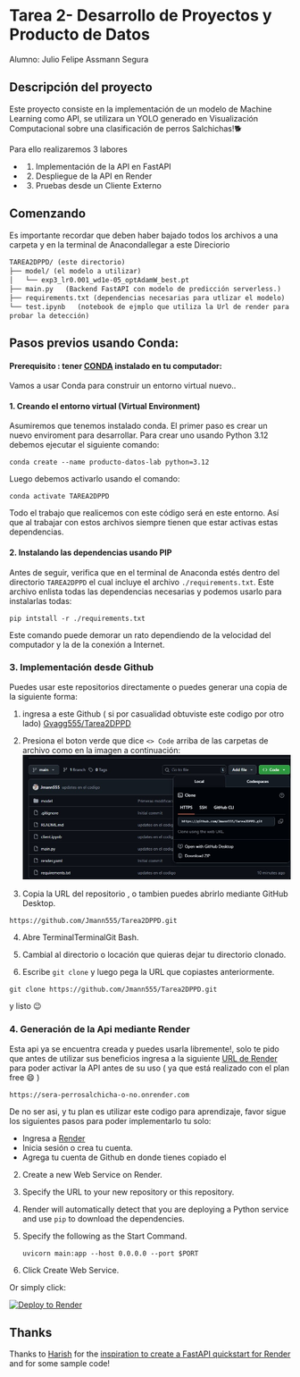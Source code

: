 # Tarea 2- Desarrollo de Proyectos y Producto de Datos

Alumno: Julio Felipe Assmann Segura

## Descripción del proyecto

Este proyecto consiste en la implementación de un modelo de Machine Learning como API, se utilizara un YOLO generado en Visualización Computacional sobre una clasificación de perros Salchichas!🐕

Para ello realizaremos 3 labores 
- 1. Implementación de la API en FastAPI
- 2. Despliegue de la API en Render
- 3. Pruebas desde un Cliente Externo

## Comenzando

Es importante recordar que deben haber bajado todos los archivos a una carpeta y en la terminal de Anacondallegar a este Direciorio
```
TAREA2DPPD/ (este directorio)
├── model/ (el modelo a utilizar)
│   └── exp3_lr0.001_wd1e-05_optAdamW_best.pt 
├── main.py   (Backend FastAPI con modelo de predicción serverless.)
├── requirements.txt (dependencias necesarias para utlizar el modelo)
└── test.ipynb   (notebook de ejmplo que utiliza la Url de render para probar la detección)
```
## Pasos previos usando Conda:
#### Prerequisito : tener [CONDA](https://docs.conda.io/en/latest/) instalado en tu computador:
Vamos a usar Conda para construir un entorno virtual nuevo..

#### 1. Creando el entorno virtual (Virtual Environment)
Asumiremos que tenemos instalado conda. El primer paso es crear un nuevo enviroment para desarrollar. Para crear uno usando Python 3.12 debemos ejecutar el siguiente comando:
```
conda create --name producto-datos-lab python=3.12
```
Luego debemos activarlo usando el comando:
```
conda activate TAREA2DPPD
```
Todo el trabajo que realicemos con este código será en este entorno. Así que al trabajar con estos archivos siempre tienen que estar activas estas dependencias.

#### 2. Instalando las dependencias usando PIP
Antes de seguir, verifica que en el terminal de Anaconda estés dentro del directorio `TAREA2DPPD` el cual incluye el archivo `./requirements.txt`. Este archivo enlista todas las dependencias necesarias y podemos usarlo para instalarlas todas:

```
pip intstall -r ./requirements.txt
```
Este comando puede demorar un rato dependiendo de la velocidad del computador y la de la conexión a Internet.

### 3. Implementación desde Github
Puedes usar este repositorios directamente o puedes generar una copia de la siguiente forma: 
1. ingresa a este Github ( si por casualidad obtuviste este codigo por otro lado) [Gvagg555/Tarea2DPPD](https://github.com/Jmann555/Tarea2DPPD) 

2. Presiona el boton verde que dice `<> Code` arriba de las carpetas de archivo como en la imagen a continuación:
![Boton Descarga](./assets/downloadbutton.jpg)

3. Copia la URL del repositorio , o tambien puedes abrirlo mediante GitHub Desktop.
```
https://github.com/Jmann555/Tarea2DPPD.git
```

4. Abre TerminalTerminalGit Bash.

5. Cambial al directorio o locación que quieras dejar tu directorio clonado.

6. Escribe `git clone` y luego pega la URL que copiastes anteriormente.
```
git clone https://github.com/Jmann555/Tarea2DPPD.git
```
 y listo 😉

### 4. Generación de la Api mediante Render

Esta api ya se encuentra creada y puedes usarla libremente!, solo te pido que antes de utilizar sus beneficios ingresa a la siguiente [URL de Render](https://sera-perrosalchicha-o-no.onrender.com) para poder activar la API antes de su uso ( ya que está realizado con el plan free 😄 )

```
https://sera-perrosalchicha-o-no.onrender.com
```

De no ser asi, y tu plan es utilizar este codigo para aprendizaje, favor sigue los siguientes pasos para poder implementarlo tu solo:

- Ingresa a [Render](https://dashboard.render.com/)
- Inicia sesión o crea tu cuenta.
- Agrega tu cuenta de Github en donde tienes copiado el 
2. Create a new Web Service on Render.
3. Specify the URL to your new repository or this repository.
4. Render will automatically detect that you are deploying a Python service and use `pip` to download the dependencies.
5. Specify the following as the Start Command.

    ```shell
    uvicorn main:app --host 0.0.0.0 --port $PORT
    ```

6. Click Create Web Service.

Or simply click:

[![Deploy to Render](https://render.com/images/deploy-to-render-button.svg)](https://render.com/deploy?repo=https://github.com/render-examples/fastapi)

## Thanks

Thanks to [Harish](https://harishgarg.com) for the [inspiration to create a FastAPI quickstart for Render](https://twitter.com/harishkgarg/status/1435084018677010434) and for some sample code!